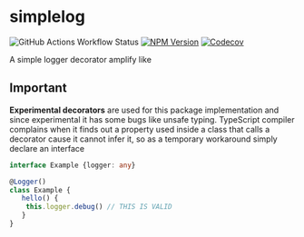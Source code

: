# simplelog

![GitHub Actions Workflow Status](https://img.shields.io/github/actions/workflow/status/devsheva/simplelog/qa.yml)
[![NPM Version](https://img.shields.io/npm/v/simplelog-decorator)](https://www.npmjs.com/package/simplelog-decorator)
[![Codecov](https://img.shields.io/codecov/c/github/devsheva/simplelog)](https://app.codecov.io/github/devsheva/simplelog)

A simple logger decorator amplify like

## Important

**Experimental decorators** are used for this package implementation and since experimental it has some bugs like unsafe typing.
TypeScript compiler complains when it finds out a property used inside a class that calls a decorator cause it cannot infer it, so as a temporary workaround simply declare an interface

```ts
interface Example {logger: any}

@Logger()
class Example {
   hello() {
    this.logger.debug() // THIS IS VALID
   }
}
```